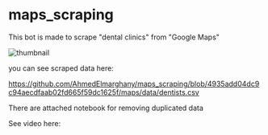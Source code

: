 # maps_scraping

This bot is made to scrape "dental clinics" from "Google Maps"

![thumbnail](https://github.com/AhmedElmarghany/maps_scraping/assets/113950259/85333413-36db-4699-9ac1-314b8109572c)

you can see scraped data here:

https://github.com/AhmedElmarghany/maps_scraping/blob/4935add04dc9c94aecdfaab02fd665f59dc1625f/maps/data/dentists.csv

There are attached notebook for removing duplicated data

See video here:
